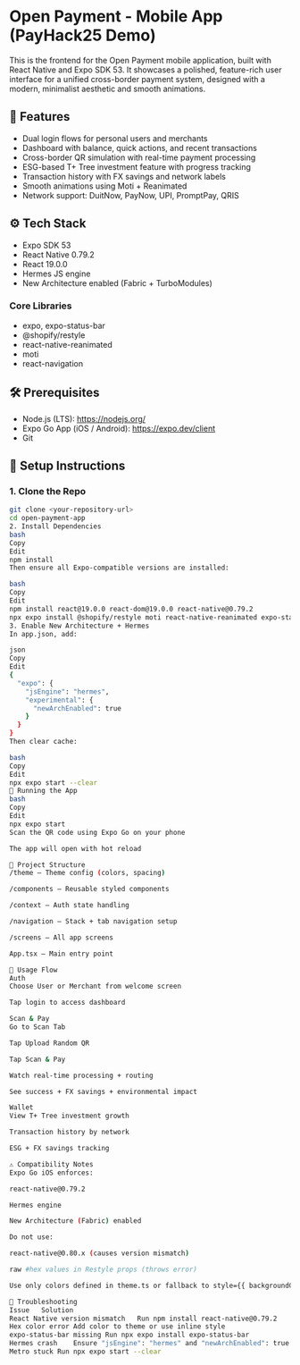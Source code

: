# Open Payment - Mobile App (PayHack25 Demo)

This is the frontend for the Open Payment mobile application, built with React Native and Expo SDK 53. It showcases a polished, feature-rich user interface for a unified cross-border payment system, designed with a modern, minimalist aesthetic and smooth animations.

## 🚀 Features

- Dual login flows for personal users and merchants
- Dashboard with balance, quick actions, and recent transactions
- Cross-border QR simulation with real-time payment processing
- ESG-based T+ Tree investment feature with progress tracking
- Transaction history with FX savings and network labels
- Smooth animations using Moti + Reanimated
- Network support: DuitNow, PayNow, UPI, PromptPay, QRIS

## ⚙️ Tech Stack

- Expo SDK 53
- React Native 0.79.2
- React 19.0.0
- Hermes JS engine
- New Architecture enabled (Fabric + TurboModules)

### Core Libraries

- expo, expo-status-bar
- @shopify/restyle
- react-native-reanimated
- moti
- react-navigation

## 🛠 Prerequisites

- Node.js (LTS): https://nodejs.org/
- Expo Go App (iOS / Android): https://expo.dev/client
- Git

## 🧾 Setup Instructions

### 1. Clone the Repo

```bash
git clone <your-repository-url>
cd open-payment-app
2. Install Dependencies
bash
Copy
Edit
npm install
Then ensure all Expo-compatible versions are installed:

bash
Copy
Edit
npm install react@19.0.0 react-dom@19.0.0 react-native@0.79.2
npx expo install @shopify/restyle moti react-native-reanimated expo-status-bar
3. Enable New Architecture + Hermes
In app.json, add:

json
Copy
Edit
{
  "expo": {
    "jsEngine": "hermes",
    "experimental": {
      "newArchEnabled": true
    }
  }
}
Then clear cache:

bash
Copy
Edit
npx expo start --clear
📱 Running the App
bash
Copy
Edit
npx expo start
Scan the QR code using Expo Go on your phone

The app will open with hot reload

📂 Project Structure
/theme – Theme config (colors, spacing)

/components – Reusable styled components

/context – Auth state handling

/navigation – Stack + tab navigation setup

/screens – All app screens

App.tsx – Main entry point

🧪 Usage Flow
Auth
Choose User or Merchant from welcome screen

Tap login to access dashboard

Scan & Pay
Go to Scan Tab

Tap Upload Random QR

Tap Scan & Pay

Watch real-time processing + routing

See success + FX savings + environmental impact

Wallet
View T+ Tree investment growth

Transaction history by network

ESG + FX savings tracking

⚠️ Compatibility Notes
Expo Go iOS enforces:

react-native@0.79.2

Hermes engine

New Architecture (Fabric) enabled

Do not use:

react-native@0.80.x (causes version mismatch)

raw #hex values in Restyle props (throws error)

Use only colors defined in theme.ts or fallback to style={{ backgroundColor: "#HEX" }}.

🧯 Troubleshooting
Issue	Solution
React Native version mismatch	Run npm install react-native@0.79.2
Hex color error	Add color to theme or use inline style
expo-status-bar missing	Run npx expo install expo-status-bar
Hermes crash	Ensure "jsEngine": "hermes" and "newArchEnabled": true
Metro stuck	Run npx expo start --clear
